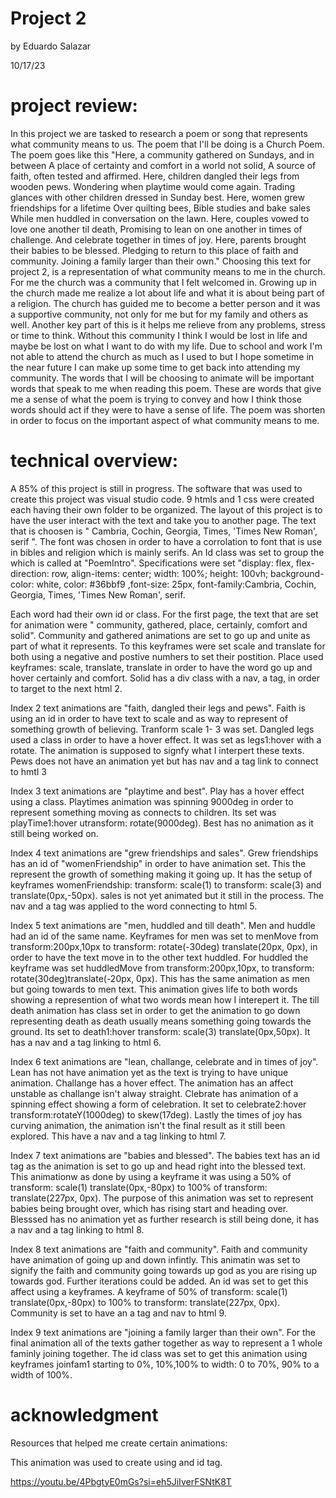 # Project 2

by Eduardo Salazar

10/17/23



# project review:

In this project we are tasked to research a poem or song that represents what community means to us. The poem that I'll be doing is a Church Poem. The poem goes like this "Here, a community gathered on Sundays, and in between A place of certainty and comfort in a world not solid, A source of faith, often tested and affirmed. Here, children dangled their legs from wooden pews. Wondering when playtime would come again. Trading glances with other children dressed in Sunday best. Here, women grew friendships for a lifetime Over quilting bees, Bible studies and bake sales While men huddled in conversation on the lawn. Here, couples vowed to love one another til death, Promising to lean on one another in times of challenge. And celebrate together in times of joy. Here, parents brought their babies to be blessed. Pledging to return to this place of faith and community. Joining a family larger than their own." Choosing this text for project 2, is a representation of what community means to me in the church. For me the church was a community that I felt welcomed in. Growing up in the church made me realize a lot about life and what it is about being part of a religion. The church has guided me to become a better person and it was a supportive community, not only for me but for my family and others as well. Another key part of this is it helps me relieve from any problems, stress or time to think. Without this community I think I would be lost in life and maybe be lost on what I want to do with my life. Due to school and work I'm not able to attend the church as much as I used to but I hope sometime in the near future I can make up some time to get back into attending my community. The words that I will be choosing to animate will be important words that speak to me when reading this poem. These are words that give me a sense of what the poem is trying to convey and how I think those words should act if they were to have a sense of life. The poem was shorten in order to focus on the important aspect of what community means to me. 

# technical overview:

A 85% of this project is still in progress. The software that was used to create this project was visual studio code. 9 htmls and 1 css were created each having their own folder to be organized. The layout of this project is to have the user interact with the text and take you to another page. The text that is choosen is " Cambria, Cochin, Georgia, Times, 'Times New Roman', serif ". The font was chosen in order to have a corrolation to font that is use in bibles and religion which is mainly serifs. An Id class was set to group the which is called at "PoemIntro". Specifications were set "display: flex, flex-direction: row,  align-items: center; width: 100%; height: 100vh; background-color: white, color: #36bbf9 ,font-size: 25px, font-family:Cambria, Cochin, Georgia, Times, 'Times New Roman', serif.


Each word had their own id or class. For the first page, the text that are set for animation were " community, gathered, place, certainly, comfort and solid". Community and gathered animations are set to go up and unite as part of what it represents. To this keyframes were set scale and translate for both using a negative and postive numhers to set their postition. Place used keyframes: scale, translate, translate in order to have the word go up and hover certainly and comfort. Solid has a div class with a nav, a tag, in order to target to the next html 2. 

Index 2 text animations are "faith, dangled their legs and pews". Faith is using an id in order to have text to scale and as way to represent of something growth of believing. Tranform scale 1- 3 was set. Dangled legs used a class in order to have a hover effect. It was set as legs1:hover with a rotate. The animation is supposed to signfy what I interpert these texts. Pews does not have an animation yet but has nav and a tag link to connect to hmtl 3

Index 3 text animations are "playtime and best". Play has a hover effect using a class. Playtimes animation was spinning 9000deg in order to represent something moving as connects to children. Its set was playTime1:hover utransform: rotate(9000deg). Best has no animation as it still being worked on. 

Index 4 text animations are "grew friendships and sales". Grew friendships has an id of "womenFriendship" in order to have animation set. This the represent the growth of something making it going up. It has the setup of keyframes womenFriendship: transform: scale(1) to transform: scale(3) and translate(0px,-50px). sales is not yet animated but it still in the process. The nav and a tag was applied to the word connecting to html 5.

Index 5 text animations are "men, huddled and till death". Men and huddle had an id of the same name. Keyframes for men was set to menMove from transform:200px,10px to transform: rotate(-30deg) translate(20px, 0px), in order to have the text move in to the other text huddled. For huddled the keyframe was set huddledMove from transform:200px,10px, to transform: rotate(30deg)translate(-20px, 0px). This has the same animation as men but going towards to men text. This animation gives life to both words showing a represention of what two words mean how I interepert it. The till death animation has class set in order to get the animation to go down representing death as death usually means something going towards the ground. Its set to death1:hover transform: scale(3) translate(0px,50px). It has a nav and a tag linking to html 6. 
    

Index 6 text animations are "lean, challange, celebrate and in times of joy". Lean has not have animation yet as the text is trying to have unique animation. Challange has a hover effect. The animation has an affect unstable as challange isn't alway straight. Clebrate has animation of a spinning effect showing a form of celebration. It set to celebrate2:hover transform:rotateY(1000deg) to skew(17deg). Lastly the times of joy has curving animation, the animation isn't the final result as it still been explored. This have a nav and a tag linking to html 7. 

Index 7 text animations are "babies and blessed". The babies text has an id tag as the animation is set to go up and head right into the blessed text. This animationw as done by using a keyframe it was using a  50% of transform: scale(1) translate(0px,-80px) to 100% of transform: translate(227px, 0px). The purpose of this animation was set to represent babies being brought over, which has rising start and heading over. Blesssed has no animation yet as further research is still being done, it has a nav and a tag linking to html 8.

Index 8 text animations are "faith and community". Faith and community have animation of going up and down infintly. This animatin was set to signify the faith and community going towards up god as you are rising up towards god. Further iterations could be added. An id was set to get this affect using a keyframes. A keyframe of 50% of transform: scale(1) translate(0px,-80px) to 100% to transform: translate(227px, 0px). Community is set to have an a tag and nav to html 9. 

Index 9 text animations are "joining a family larger than their own". For the final animation all of the texts gather together as way to represent a 1 whole faminly joining together. The id class was set to get this animation using keyframes joinfam1 starting to 0%, 10%,100% to width: 0 to 70%, 90% to a width of 100%.



# acknowledgment

Resources that helped me create certain animations:

This animation was used to create using and id tag. 

 https://youtu.be/4PbgtyE0mGs?si=eh5JiIverFSNtK8T

 
